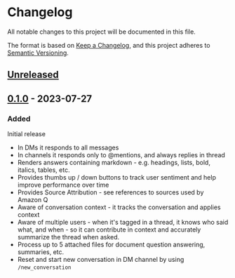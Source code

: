 # Changelog
All notable changes to this project will be documented in this file.

The format is based on [Keep a Changelog](https://keepachangelog.com/en/1.0.0/),
and this project adheres to [Semantic Versioning](https://semver.org/spec/v2.0.0.html).

## [Unreleased]

## [0.1.0] - 2023-07-27
### Added
Initial release
- In DMs it responds to all messages
- In channels it responds only to @mentions, and always replies in thread
- Renders answers containing markdown - e.g. headings, lists, bold, italics, tables, etc. 
- Provides thumbs up / down buttons to track user sentiment and help improve performance over time
- Provides Source Attribution - see references to sources used by Amazon Q
- Aware of conversation context - it tracks the conversation and applies context
- Aware of multiple users - when it's tagged in a thread, it knows who said what, and when - so it can contribute in context and accurately summarize the thread when asked.  
- Process up to 5 attached files for document question answering, summaries, etc.
- Reset and start new conversation in DM channel by using `/new_conversation`

[Unreleased]: https://github.com/aws-samples/qnabot-on-aws-plugin-samples/compare/v0.1.0...develop
[0.1.0]: https://github.com/aws-samples/qnabot-on-aws-plugin-samples/releases/tag/v0.1.0
